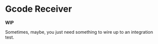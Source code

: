 # Gcode Receiver

**WIP**

Sometimes, maybe, you just need something to wire up to an integration test.

